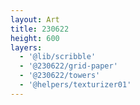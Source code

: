 ```yaml
---
layout: Art
title: 230622
height: 600
layers: 
  - '@lib/scribble'
  - '@230622/grid-paper'
  - '@230622/towers'
  - '@helpers/texturizer01'
---
```

<br>
<!-- <div class="row">
  <div class="col-6">
    <Layer title="230622" :layers="['@230622/bg']" help="@230622" />
  </div>
  <div class="col-6">
    <Layer title="230622" :layers="['@230622/bg']" help="@230622" />
  </div>
</div> -->